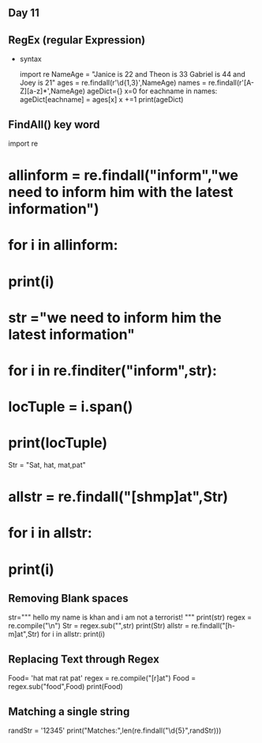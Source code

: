 ## Day 11 

## RegEx (regular Expression)

* syntax

    import re
	NameAge = "Janice is 22 and Theon is 33 Gabriel is 44 and Joey is 21"
	ages = re.findall(r'\d{1,3}',NameAge)
	names = re.findall(r'[A-Z][a-z]*',NameAge)
	ageDict={}
	x=0
	for eachname in names:
	    ageDict[eachname] = ages[x]
	    x +=1
	print(ageDict)
## FindAll() key word

 import re

# allinform = re.findall("inform","we need to inform him with the latest information")
# 
# for i in allinform:
#     print(i)

# str ="we need to inform him the latest information"
# 
# for i in re.finditer("inform",str):
#     locTuple = i.span()
#     print(locTuple)


Str = "Sat, hat, mat,pat"
# 
# allstr = re.findall("[shmp]at",Str)
# for i in allstr:
#     print(i)


## Removing Blank spaces
str="""
hello my name 
is khan 
and 
i am not 
a terrorist!
"""
print(str)
regex = re.compile("\n")
Str = regex.sub("",str)
print(Str)
allstr = re.findall("[h-m]at",Str)
for i in allstr:
     print(i)

## Replacing Text through Regex

Food= 'hat mat rat pat'
regex = re.compile("[r]at")
Food = regex.sub("food",Food)
print(Food)

## Matching a single string

randStr = '12345'
print("Matches:",len(re.findall("\d{5}",randStr)))
